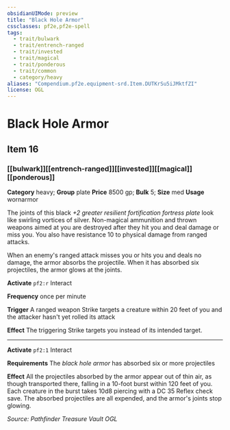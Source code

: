 ```yaml
---
obsidianUIMode: preview
title: "Black Hole Armor"
cssclasses: pf2e,pf2e-spell
tags:
  - trait/bulwark
  - trait/entrench-ranged
  - trait/invested
  - trait/magical
  - trait/ponderous
  - trait/common
  - category/heavy
aliases: "Compendium.pf2e.equipment-srd.Item.DUTKrSu5iJMktfZI"
license: OGL
---
```

# Black Hole Armor
## Item 16
### [[bulwark]][[entrench-ranged]][[invested]][[magical]][[ponderous]]

**Category** heavy; **Group** plate
**Price** 8500 gp; 
**Bulk** 5; **Size** med
**Usage** wornarmor

The joints of this black _+2 greater resilient fortification fortress plate_ look like swirling vortices of silver. Non-magical ammunition and thrown weapons aimed at you are destroyed after they hit you and deal damage or miss you. You also have resistance 10 to physical damage from ranged attacks.

When an enemy's ranged attack misses you or hits you and deals no damage, the armor absorbs the projectile. When it has absorbed six projectiles, the armor glows at the joints.

**Activate** `pf2:r` Interact

**Frequency** once per minute

**Trigger** A ranged weapon Strike targets a creature within 20 feet of you and the attacker hasn't yet rolled its attack

**Effect** The triggering Strike targets you instead of its intended target.

* * *

**Activate** `pf2:1` Interact

**Requirements** The _black hole armor_ has absorbed six or more projectiles

**Effect** All the projectiles absorbed by the armor appear out of thin air, as though transported there, falling in a 10-foot burst within 120 feet of you. Each creature in the burst takes 10d8 piercing with a DC 35 Reflex check save. The absorbed projectiles are all expended, and the armor's joints stop glowing.

*Source: Pathfinder Treasure Vault*
*OGL*